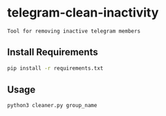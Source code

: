 # telegram-clean-inactivity
	Tool for removing inactive telegram members
##  Install Requirements
```bash
pip install -r requirements.txt
```
##  Usage
```bash
python3 cleaner.py group_name
```